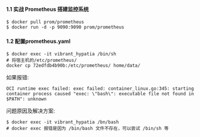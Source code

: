 #### 1.1 实战 Prometheus 搭建监控系统

```shell
$ docker pull prom/prometheus 
$ docker run -d -p 9090:9090 prom/prometheus
```

#### 1.2 配置prometheus.yaml

```shell
$ docker exec -it vibrant_hypatia /bin/sh
# 将宿主机的/etc/prometheus/
docker cp 72edfdb4b90b:/etc/prometheus/ home/data/
```

如果报错:

```shell
OCI runtime exec failed: exec failed: container_linux.go:345: starting container process caused "exec: \"bash\": executable file not found in $PATH": unknown
```

问题原因及解决方案:

```shell
$ docker exec -it vibrant_hypatia /bn/bash 
# docker exec 报错是因为 /bin/bash 文件不存在，可以尝试 /bin/sh 等
```

